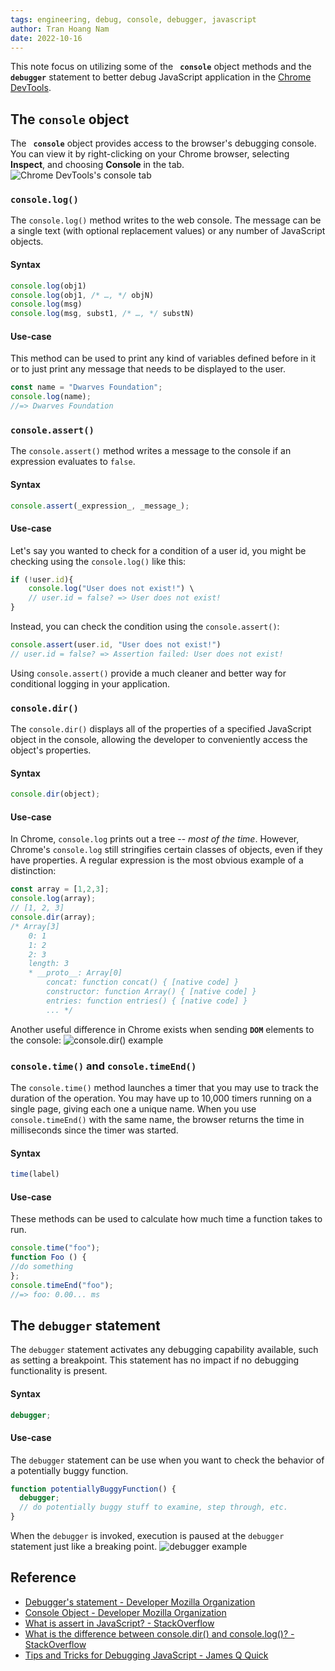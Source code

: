 ```yaml
---
tags: engineering, debug, console, debugger, javascript
author: Tran Hoang Nam
date: 2022-10-16
---
```

  This note focus on utilizing some of the **` console`** object methods and the **` debugger`** statement to better debug JavaScript application in the [Chrome DevTools](https://developer.chrome.com/docs/devtools/). 
  
## The `console` object
The **` console`** object provides access to the browser's debugging console. You can view it by right-clicking on your Chrome browser, selecting **Inspect**, and choosing **Console** in the tab.
![Chrome DevTools's console tab](https://wd.imgix.net/image/admin/Diu3Bq4TbPWb9Y5gr7HX.png?auto=format)

### `console.log()`
The `console.log()`  method writes to the web console. The message can be a single text (with optional replacement values) or any number of JavaScript objects.

#### Syntax
```js
console.log(obj1)
console.log(obj1, /* …, */ objN)
console.log(msg)
console.log(msg, subst1, /* …, */ substN)
```

#### Use-case
This method can be used to print any kind of variables defined before in it or to just print any message that needs to be displayed to the user.
```js
const name = "Dwarves Foundation";
console.log(name);
//=> Dwarves Foundation
```

### `console.assert()`
The `console.assert()` method writes a message to the console if an expression evaluates to `false`.

#### Syntax
```js
console.assert(_expression_, _message_);
```

#### Use-case
Let's say you wanted to check for a condition of a user id, you might be checking using the `console.log()` like this:
```js
if (!user.id){
	console.log("User does not exist!") \
	// user.id = false? => User does not exist!
}
```
Instead, you can check the condition using the `console.assert()`:
```js
console.assert(user.id, "User does not exist!") 
// user.id = false? => Assertion failed: User does not exist!
```
Using `console.assert()` provide a much cleaner and better way for conditional logging in your application.

### `console.dir()`
The `console.dir()` displays all of the properties of a specified JavaScript object in the console, allowing the developer to conveniently access the object's properties.

#### Syntax
```js
console.dir(object);
```

#### Use-case
In Chrome, `console.log` prints out a tree -- _most of the time_. However, Chrome's `console.log` still stringifies certain classes of objects, even if they have properties. A regular expression is the most obvious example of a distinction:
```js
const array = [1,2,3];
console.log(array);
// [1, 2, 3]
console.dir(array);
/* Array[3]
    0: 1
    1: 2
    2: 3
    length: 3
    * __proto__: Array[0]
        concat: function concat() { [native code] }
        constructor: function Array() { [native code] }
        entries: function entries() { [native code] }
        ... */
```
Another useful difference in Chrome exists when sending **`DOM`** elements to the console:
![console.dir() example](https://pbs.twimg.com/media/Di30ycpW0AAYOx7.jpg:medium)

### `console.time()` and `console.timeEnd()`
The `console.time()` method launches a timer that you may use to track the duration of the operation. You may have up to 10,000 timers running on a single page, giving each one a unique name. When you use `console.timeEnd()` with the same name, the browser returns the time in milliseconds since the timer was started.

#### Syntax
```js
time(label)
```
#### Use-case
These methods can be used to calculate how much time a function takes to run.
```js
console.time("foo");
function Foo () {
//do something
};
console.timeEnd("foo");
//=> foo: 0.00... ms
```

## The `debugger` statement
The `debugger` statement activates any debugging capability available, such as setting a breakpoint. This statement has no impact if no debugging functionality is present.

#### Syntax
```js
debugger;
```
#### Use-case
The `debugger` statement can be use when you want to check the behavior of a potentially buggy function.
```js
function potentiallyBuggyFunction() {
  debugger;
  // do potentially buggy stuff to examine, step through, etc.
}
```
When the `debugger` is invoked, execution is paused at the `debugger` statement just like a breaking point.
![debugger example](https://developer.mozilla.org/en-US/docs/Web/JavaScript/Reference/Statements/debugger/screen_shot_2014-02-07_at_9.14.35_am.png)

## Reference
 - [Debugger's statement - Developer Mozilla Organization](https://developer.mozilla.org/en-US/docs/Web/JavaScript/Reference/Statements/debugger?retiredLocale=vi)
 - [Console Object - Developer Mozilla Organization](https://developer.mozilla.org/en-US/docs/Web/API/console)
 - [What is assert in JavaScript? - StackOverflow](https://stackoverflow.com/questions/15313418/what-is-assert-in-javascript)
 - [What is the difference between console.dir() and console.log()? - StackOverflow](https://stackoverflow.com/questions/11954152/whats-the-difference-between-console-dir-and-console-log)
 - [Tips and Tricks for Debugging JavaScript - James Q Quick](https://www.youtube.com/watch?v=_QtUGdaCb1c&t=701s)
